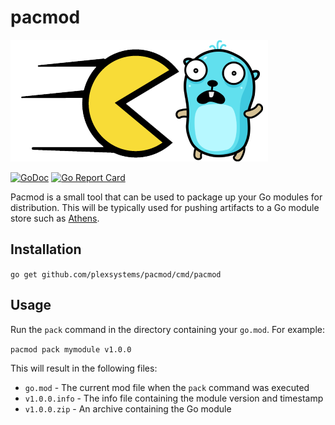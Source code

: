 # pacmod

![logo](logo/pacmod_logo.png)

[![GoDoc](https://godoc.org/github.com/plexsystems/pacmod?status.svg)](https://godoc.org/github.com/plexsystems/pacmod)
[![Go Report Card](https://goreportcard.com/badge/github.com/plexsystems/pacmod)](https://goreportcard.com/report/github.com/plexsystems/pacmod)

Pacmod is a small tool that can be used to package up your Go modules for distribution. This will be typically used for pushing artifacts to a Go module store such as [Athens](https://github.com/gomods/athens).

## Installation

`go get github.com/plexsystems/pacmod/cmd/pacmod`

## Usage

Run the `pack` command in the directory containing your `go.mod`. For example:

`pacmod pack mymodule v1.0.0`

This will result in the following files:

- `go.mod` - The current mod file when the `pack` command was executed
- `v1.0.0.info` - The info file containing the module version and timestamp
- `v1.0.0.zip` - An archive containing the Go module
